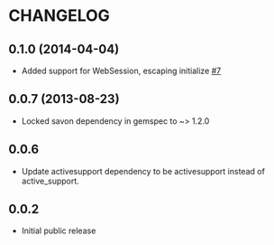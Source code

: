 # CHANGELOG

## 0.1.0 (2014-04-04)

* Added support for WebSession, escaping initialize [#7](https://github.com/agoragames/vindicia-api/pull/7)

## 0.0.7 (2013-08-23)

* Locked savon dependency in gemspec to ~> 1.2.0

## 0.0.6

* Update activesupport dependency to be activesupport instead of active_support.

## 0.0.2

* Initial public release